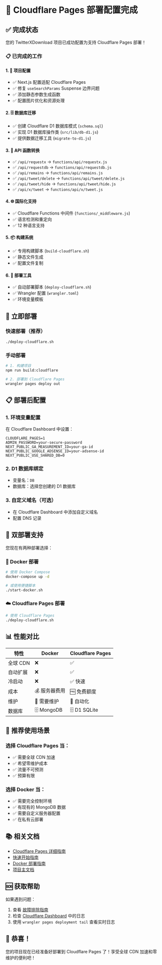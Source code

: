 # 🎉 Cloudflare Pages 部署配置完成

## ✅ 完成状态

您的 TwitterXDownload 项目已成功配置为支持 Cloudflare Pages 部署！

### 📋 已完成的工作

#### 1. 🔧 项目配置
- ✅ Next.js 配置适配 Cloudflare Pages
- ✅ 修复 `useSearchParams` Suspense 边界问题
- ✅ 添加静态参数生成函数
- ✅ 配置图片优化和资源处理

#### 2. 🗄️ 数据库迁移
- ✅ 创建 Cloudflare D1 数据库模式 (`schema.sql`)
- ✅ 实现 D1 数据库操作类 (`src/lib/db-d1.js`)
- ✅ 提供数据迁移工具 (`migrate-to-d1.js`)

#### 3. 🔌 API 函数转换
- ✅ `/api/requestx` → `functions/api/requestx.js`
- ✅ `/api/requestdb` → `functions/api/requestdb.js`
- ✅ `/api/remains` → `functions/api/remains.js`
- ✅ `/api/tweet/delete` → `functions/api/tweet/delete.js`
- ✅ `/api/tweet/hide` → `functions/api/tweet/hide.js`
- ✅ `/api/x/tweet` → `functions/api/x/tweet.js`

#### 4. 🌐 国际化支持
- ✅ Cloudflare Functions 中间件 (`functions/_middleware.js`)
- ✅ 语言检测和重定向
- ✅ 12 种语言支持

#### 5. 📦 构建系统
- ✅ 专用构建脚本 (`build-cloudflare.sh`)
- ✅ 静态文件生成
- ✅ 配置文件复制

#### 6. 🚀 部署工具
- ✅ 自动部署脚本 (`deploy-cloudflare.sh`)
- ✅ Wrangler 配置 (`wrangler.toml`)
- ✅ 环境变量模板

## 🚀 立即部署

### 快速部署（推荐）
```bash
./deploy-cloudflare.sh
```

### 手动部署
```bash
# 1. 构建项目
npm run build:cloudflare

# 2. 部署到 Cloudflare Pages
wrangler pages deploy out
```

## 📋 部署后配置

### 1. 环境变量配置
在 Cloudflare Dashboard 中设置：
```
CLOUDFLARE_PAGES=1
ADMIN_PASSWORD=your-secure-password
NEXT_PUBLIC_GA_MEASUREMENT_ID=your-ga-id
NEXT_PUBLIC_GOOGLE_ADSENSE_ID=your-adsense-id
NEXT_PUBLIC_USE_SHARED_DB=0
```

### 2. D1 数据库绑定
- 变量名：`DB`
- 数据库：选择您创建的 D1 数据库

### 3. 自定义域名（可选）
- 在 Cloudflare Dashboard 中添加自定义域名
- 配置 DNS 记录

## 🔄 双部署支持

您现在有两种部署选择：

### 🐳 Docker 部署
```bash
# 使用 Docker Compose
docker-compose up -d

# 或使用便捷脚本
./start-docker.sh
```

### ☁️ Cloudflare Pages 部署
```bash
# 使用 Cloudflare Pages
./deploy-cloudflare.sh
```

## 📊 性能对比

| 特性 | Docker | Cloudflare Pages |
|------|--------|------------------|
| 全球 CDN | ❌ | ✅ |
| 自动扩展 | ❌ | ✅ |
| 冷启动 | ❌ | ✅ 快速 |
| 成本 | 💰 服务器费用 | 🆓 免费额度 |
| 维护 | 🔧 需要维护 | 🤖 自动化 |
| 数据库 | 🗄️ MongoDB | 🗄️ D1 SQLite |

## 🎯 推荐使用场景

### 选择 Cloudflare Pages 当：
- ✅ 需要全球 CDN 加速
- ✅ 希望零维护成本
- ✅ 流量不可预测
- ✅ 预算有限

### 选择 Docker 当：
- ✅ 需要完全控制环境
- ✅ 有现有的 MongoDB 数据
- ✅ 需要自定义服务器配置
- ✅ 在私有云部署

## 📚 相关文档

- [Cloudflare Pages 详细指南](./README-Cloudflare.md)
- [快速开始指南](./CLOUDFLARE-QUICKSTART.md)
- [Docker 部署指南](./README-Docker.md)
- [项目主文档](./README.md)

## 🆘 获取帮助

如果遇到问题：

1. 查看 [故障排除指南](./README-Cloudflare.md#故障排除)
2. 检查 [Cloudflare Dashboard](https://dash.cloudflare.com) 中的日志
3. 使用 `wrangler pages deployment tail` 查看实时日志

## 🎉 恭喜！

您的项目现在已经准备好部署到 Cloudflare Pages 了！享受全球 CDN 加速和零维护的便利吧！
